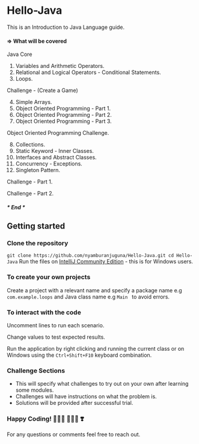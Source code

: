 # Hello-Java
  This is an Introduction to Java Language guide.
 
  #### => What will be covered 
  Java Core
  1. Variables and Arithmetic Operators.
  2. Relational and Logical Operators - Conditional Statements.
  3. Loops.
  
   Challenge - (Create a Game)
  
  4. Simple Arrays.
  5. Object Oriented Programming - Part 1.
  6. Object Oriented Programming - Part 2.
  7. Object Oriented Programming - Part 3.
  
  Object Oriented Programming Challenge.
  
  8. Collections.
  9. Static Keyword - Inner Classes.
  10. Interfaces and Abstract Classes.
  11. Concurrency - Exceptions.
  12. Singleton Pattern.
  
   Challenge - Part 1.
  
   Challenge - Part 2. 
  ##### * End *
 
## Getting started

### Clone the repository

``
git clone https://github.com/nyamburanjuguna/Hello-Java.git
cd Hello-Java
``
Run the files on [IntelliJ Community Edition](https://www.jetbrains.com/idea/download/#section=windows) - this is for Windows users.

### To create your own projects
Create a project with a relevant name and specify a package name e.g ```com.example.loops``` and Java class name e.g ```Main ``` to avoid errors.

### To interact with the code
Uncomment lines to run each scenario.

Change values to test expected results.

Run the application by right clicking and running the current class or on Windows using the ```Ctrl+Shift+F10``` keyboard combination.

### Challenge Sections
- This will specify what challenges to try out on your own after learning some modules.
- Challenges will have instructions on what the problem is.
- Solutions will be provided after successful trial.



### Happy Coding! 👨🏻‍💻 👩🏻‍💻 ❣️

For any questions or comments feel free to reach out.


